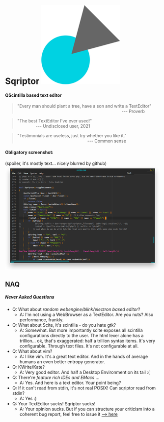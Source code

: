 # Sqriptor ![Sqriptor Logo](sqriptor256.png)
#### QScintilla based text editor

> "Every man should plant a tree, have a son and write a TextEditor"<br>
> &emsp;&emsp;&emsp;&emsp;&emsp;&emsp;&emsp;&emsp;&emsp;&emsp;&emsp;&emsp;&emsp;&emsp;&emsp;&emsp;&emsp;&emsp;&emsp;&emsp;&emsp;&emsp;&emsp;&emsp;  --- Proverb

> "The best TextEditor I've ever used!"<br>
> &emsp;&emsp;&emsp;&emsp; --- Undisclosed user, 2021

> "Testimonials are useless, just try whether you like it."<br>
> &emsp;&emsp;&emsp;&emsp;&emsp;&emsp;&emsp;&emsp;&emsp;&emsp;&emsp;&emsp;&emsp;&emsp;&emsp;&emsp; --- Common sense


#### Obligatory screenshot:
(spoiler, it's mostly text… nicely blurred by github)
![Screenshot](scrot.png)

## NAQ
##### Never Asked Questions
* Q: What about _random webengine/blink/electron based editor_?
  * A: I'm not using a WebBrowser as a TextEditor. Are you nuts? Also performance, frankly.
* Q: What about Scite, it's scintilla - do you hate gtk?
  * A: Somewhat. But more importantly scite exposes all scintilla configurations directly to the user. The html lexer alone has a trillion… ok, that's exaggerated: half a trillion syntax items. It's very configurable. Through text files. It's not configurable at all.
* Q: What about vim?
  * A: I like vim. It's a great text editor. And in the hands of average humans an even better entropy generator.
* Q: KWrite/Kate?
  * A: Very good editor. And half a Desktop Environment on its tail :(
* Q: There're _feature rich IDEs and EMacs_ …
  * A: Yes. And here is a text editor. Your point being?
* Q: If it can't read from stdin, it's not real POSIX! Can sqriptor read from stdin?
  * A: Yes :)
* Q: Your TextEditor sucks! Sqriptor sucks!
  * A: Your opinion sucks. But if you can structure your criticism into a coherent bug report, feel free to issue it [–> here](https://github.com/luebking/sqriptor/issues)
